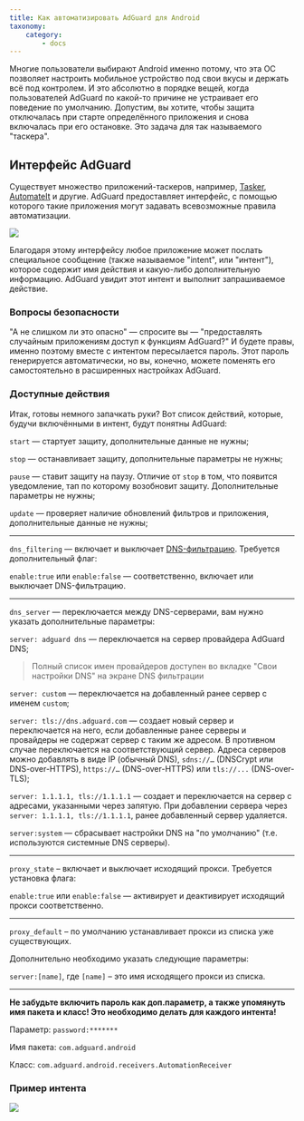 ```yaml
---
title: Как автоматизировать AdGuard для Android 
taxonomy:
    category:
        - docs
---
```


Многие пользователи выбирают Android именно потому, что эта ОС позволяет настроить мобильное устройство под свои вкусы и держать всё под контролем. И это абсолютно в порядке вещей, когда пользователей AdGuard по какой-то причине не устраивает его поведение по умолчанию. Допустим, вы хотите, чтобы защита отключалась при старте определённого приложения и снова включалась при его остановке. Это задача для так называемого "таскера".

## Интерфейс AdGuard

Существует множество приложений-таскеров, например, [Tasker](https://play.google.com/store/apps/details?id=net.dinglisch.android.taskerm&noprocess), [AutomateIt](https://play.google.com/store/apps/details?id=AutomateIt.mainPackage&noprocess) и другие. AdGuard предоставляет интерфейс, с помощью которого такие приложения могут задавать всевозможные правила автоматизации.

![](adg_automation.png?cropResize=360,640)

Благодаря этому интерфейсу любое приложение может послать специальное сообщение (также называемое "intent", или "интент"), которое содержит имя действия и какую-либо дополнительную информацию. AdGuard увидит этот интент и выполнит запрашиваемое действие. 

### Вопросы безопасности

"А не слишком ли это опасно" — спросите вы — "предоставлять случайным приложениям доступ к функциям AdGuard?" И будете правы, именно поэтому вместе с интентом пересылается пароль. Этот пароль генерируется автоматически, но вы, конечно, можете поменять его самостоятельно в расширенных настройках AdGuard.

### Доступные действия

Итак, готовы немного запачкать руки? Вот список действий, которые, будучи включёнными в интент, будут понятны AdGuard:

<a name="action_start"></a>

`start` — стартует защиту, дополнительные данные не нужны;

<a name="action_stop"></a>

`stop` — останавливает защиту, дополнительные параметры не нужны;

<a name="action_pause"></a>

`pause` — ставит защиту на паузу. Отличие от `stop` в том, что появится уведомление, тап по которому возобновит защиту. Дополнительные параметры не нужны;

<a name="action_update"></a>

`update` — проверяет наличие обновлений фильтров и приложения, дополнительные данные не нужны;

-----

<a name="action_dns_filtering"></a>

`dns_filtering` — включает и выключает [DNS-фильтрацию](https://kb.adguard.com/ru/general/dns-filtering-android). Требуется дополнительный флаг:

`enable:true` или `enable:false` — соответственно, включает или выключает DNS-фильтрацию.
    
-----

<a name="action_dns_server"></a>

`dns_server` — переключается между DNS-серверами, вам нужно указать дополнительные параметры:

 `server: adguard dns` — переключается на сервер провайдера AdGuard DNS;
     
>Полный список имен провайдеров доступен во вкладке "Свои настройки DNS" на экране DNS фильтрации
     
     
 `server: custom` — переключается на добавленный ранее сервер с именем `custom`;
     
     
 `server: tls://dns.adguard.com` — создает новый сервер и переключается на него, если добавленные ранее серверы и провайдеры не содержат сервер с таким же адресом. В противном случае переключается на соответствующий сервер. Адреса серверов можно добавлять в виде IP (обычный DNS), `sdns://…` (DNSCrypt или DNS-over-HTTPS), `https://…` (DNS-over-HTTPS) или  `tls://...` (DNS-over-TLS);
 

 `server: 1.1.1.1, tls://1.1.1.1` — создает и переключается на сервер с адресами, указанными через запятую. При добавлении сервера через `server: 1.1.1.1, tls://1.1.1.1`, ранее добавленный сервер удаляется.
     
     
 `server:system` — сбрасывает настройки DNS на "по умолчанию" (т.е. используются системные DNS серверы).
     
 -----

<a name="action_outbound_proxy"></a>

`proxy_state` – включает и выключает исходящий прокси. Требуется установка флага:

`enable:true` или `enable:false` — активирует и деактивирует исходящий прокси соответственно.

-----

<a name="action_proxy_server"></a>

`proxy_default` – по умолчанию устанавливает прокси из списка уже существующих. 

Дополнительно необходимо указать следующие параметры: 

`server:[name]`, где `[name]` – это имя исходящего прокси из списка.

-----

**Не забудьте включить пароль как доп.параметр, а также упомянуть имя пакета и класс! Это необходимо делать для каждого интента!**

Параметр: `password:*******`

Имя пакета: `com.adguard.android`

Класс: `com.adguard.android.receivers.AutomationReceiver`

### Пример интента

![](automation.png?cropResize=324,1023)
